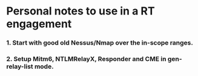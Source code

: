 # Personal notes to use in a RT engagement

### 1. Start with good old Nessus/Nmap over the in-scope ranges.

### 2. Setup Mitm6, NTLMRelayX, Responder and CME in gen-relay-list mode.

